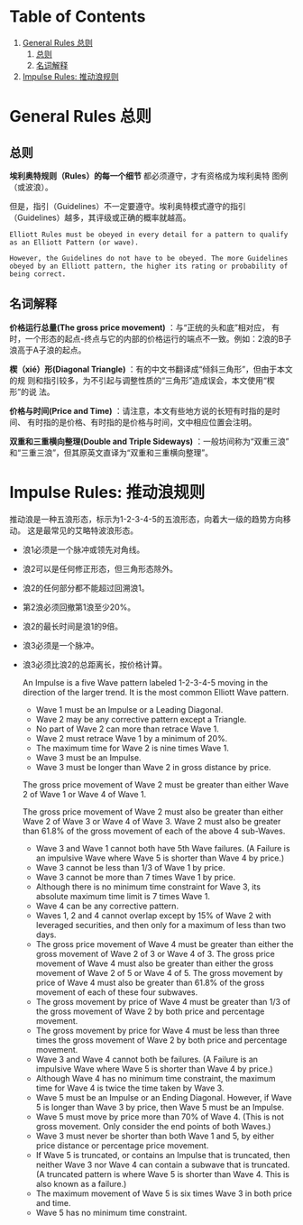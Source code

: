 
# Table of Contents

1.  [General Rules 总则](#orgab8c475)
    1.  [总则](#org6210917)
    2.  [名词解释](#orgc7684cf)
2.  [Impulse Rules: 推动浪规则](#org4865ad5)


<a id="orgab8c475"></a>

# General Rules 总则


<a id="org6210917"></a>

## 总则

****埃利奥特规则（Rules）的每一个细节**** 都必须遵守，才有资格成为埃利奥特
图例（或波浪）。

但是，指引（Guidelines）不一定要遵守。埃利奥特模式遵守的指引
（Guidelines）越多，其评级或正确的概率就越高。

    Elliott Rules must be obeyed in every detail for a pattern to qualify as an Elliott Pattern (or wave).
    
    However, the Guidelines do not have to be obeyed. The more Guidelines obeyed by an Elliott pattern, the higher its rating or probability of being correct. 


<a id="orgc7684cf"></a>

## 名词解释

****价格运行总量(The gross price movement)**** ：与“正统的头和底”相对应，
有时，一个形态的起点-终点与它的内部的价格运行的端点不一致。例如：2浪的B子浪高于A子浪的起点。

****楔（xié）形(Diagonal Triangle)**** ：有的中文书翻译成“倾斜三角形”，但由于本文的规
则和指引较多，为不引起与调整性质的“三角形”造成误会，本文使用“楔形”的说
法。

****价格与时间(Price and Time)**** ：请注意，本文有些地方说的长短有时指的是时间、
有时指的是价格、有时指的是价格与时间，文中相应位置会注明。

****双重和三重横向整理(Double and Triple Sideways)**** ：一般坊间称为“双重三浪”
和“三重三浪”，但其原英文直译为“双重和三重横向整理”。


<a id="org4865ad5"></a>

# Impulse Rules: 推动浪规则

推动浪是一种五浪形态，标示为1-2-3-4-5的五浪形态，向着大一级的趋势方向移动。
这是最常见的艾略特波浪形态。

-   浪1必须是一个脉冲或领先对角线。
-   浪2可以是任何修正形态，但三角形态除外。
-   浪2的任何部分都不能超过回溯浪1。
-   第2浪必须回撤第1浪至少20%。
-   浪2的最长时间是浪1的9倍。
-   浪3必须是一个脉冲。
-   浪3必须比浪2的总距离长，按价格计算。

    An Impulse is a five Wave pattern labeled 1-2-3-4-5 moving in the
    direction of the larger trend. 
    It is the most common Elliott Wave pattern. 
    -  Wave 1 must be an Impulse or a Leading Diagonal. 
    - Wave 2 may be any corrective pattern except a Triangle. 
    - No part of Wave 2 can more than retrace Wave 1. 
    - Wave 2 must retrace Wave 1 by a minimum of 20%. 
    - The maximum time for Wave 2 is nine times Wave 1. 
    - Wave 3 must be an Impulse. 
    - Wave 3 must be longer than Wave 2 in gross distance by price. 
    
    
    The gross price movement of Wave 2 must be greater than either Wave 2
    of Wave 1 or Wave 4 of Wave 1. 
    
    The gross price movement of Wave 2 must also be greater than either Wave 2 of Wave 3 or Wave 4 of Wave 3. Wave 2 must also be greater than 61.8% of the gross movement of each of the above 4 sub-Waves. 
    - Wave 3 and Wave 1 cannot both have 5th Wave failures. (A Failure is an impulsive Wave where Wave 5 is shorter than Wave 4 by price.) 
    - Wave 3 cannot be less than 1/3 of Wave 1 by price. 
    - Wave 3 cannot be more than 7 times Wave 1 by price. 
    - Although there is no minimum time constraint for Wave 3, its absolute maximum time limit is 7 times Wave 1. 
    - Wave 4 can be any corrective pattern. 
    - Waves 1, 2 and 4 cannot overlap except by 15% of Wave 2 with leveraged securities, and then only for a maximum of less than two days. 
    - The gross price movement of Wave 4 must be greater than either the gross movement of Wave 2 of 3 or Wave 4 of 3. The gross price movement of Wave 4 must also be greater than either the gross movement of Wave 2 of 5 or Wave 4 of 5. The gross movement by price of Wave 4 must also be greater than 61.8% of the gross movement of each of these four subwaves. 
    - The gross movement by price of Wave 4 must be greater than 1/3 of the gross movement of Wave 2 by both price and percentage movement. 
    - The gross movement by price for Wave 4 must be less than three times the gross movement of Wave 2 by both price and percentage movement. 
    - Wave 3 and Wave 4 cannot both be failures. (A Failure is an impulsive Wave where Wave 5 is shorter than Wave 4 by price.) 
    - Although Wave 4 has no minimum time constraint, the maximum time for Wave 4 is twice the time taken by Wave 3. 
    - Wave 5 must be an Impulse or an Ending Diagonal. However, if Wave 5 is longer than Wave 3 by price, then Wave 5 must be an Impulse. 
    - Wave 5 must move by price more than 70% of Wave 4. (This is not gross movement. Only consider the end points of both Waves.) 
    - Wave 3 must never be shorter than both Wave 1 and 5, by either price distance or percentage price movement. 
    - If Wave 5 is truncated, or contains an Impulse that is truncated, then neither Wave 3 nor Wave 4 can contain a subwave that is truncated. (A truncated pattern is where Wave 5 is shorter than Wave 4. This is also known as a failure.) 
    - The maximum movement of Wave 5 is six times Wave 3 in both price and time. 
    - Wave 5 has no minimum time constraint. 

